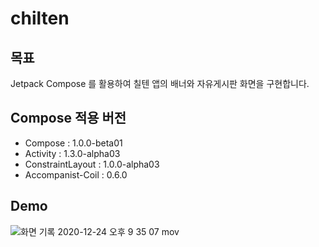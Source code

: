 # chilten
## 목표
Jetpack Compose 를 활용하여 칠텐 앱의 배너와 자유게시판 화면을 구현합니다.

## Compose 적용 버전
- Compose : 1.0.0-beta01
- Activity : 1.3.0-alpha03
- ConstraintLayout : 1.0.0-alpha03
- Accompanist-Coil : 0.6.0


## Demo

![화면 기록 2020-12-24 오후 9 35 07 mov](https://user-images.githubusercontent.com/48344355/103089089-42525a80-4630-11eb-9183-3a6269b89a1f.gif)
